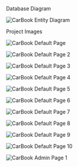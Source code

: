 Database Diagram

![CarBook Entity Diagram](https://github.com/user-attachments/assets/397fa4cb-a338-4458-9ded-2ef626892740)

Project Images

![CarBook Default Page](https://github.com/user-attachments/assets/6e705bf2-f3f6-4de0-bbbc-744917ab6331)

![CarBook Default Page 2](https://github.com/user-attachments/assets/8440df62-f223-413b-b7ce-ed5e900501cf)

![CarBook Default Page 3](https://github.com/user-attachments/assets/761383d5-0988-4951-a81d-57f9aa42f70c)

![CarBook Default Page 4](https://github.com/user-attachments/assets/de32545a-f392-48f7-9da5-789a1e05ad5a)

![CarBook Default Page 5](https://github.com/user-attachments/assets/9deab86d-4f4e-4669-95dd-010fa9d9d3a0)

![CarBook Default Page 6](https://github.com/user-attachments/assets/d6af867f-8c90-447d-9d33-ccf124991830)

![CarBook Default Page 7](https://github.com/user-attachments/assets/8beedad8-3928-4970-a765-7cb8e26abd71)

![CarBook Default Page 8](https://github.com/user-attachments/assets/bc75af66-7933-4462-bc49-ddf8f0528b17)

![CarBook Default Page 9](https://github.com/user-attachments/assets/500b01b7-b13f-4fa1-ab5c-adbb398e9eef)

![CarBook Default Page 10](https://github.com/user-attachments/assets/38ef2a02-d0cd-450a-bf91-44779fbe4429)

![CarBook Admin Page 1](https://github.com/user-attachments/assets/824e765d-af52-4e1d-bb1f-04b9cc981e19)

